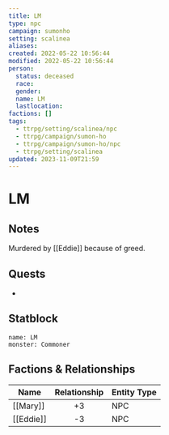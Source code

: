 ```yaml
---
title: LM
type: npc
campaign: sumonho
setting: scalinea
aliases: 
created: 2022-05-22 10:56:44
modified: 2022-05-22 10:56:44
person:
  status: deceased
  race: 
  gender: 
  name: LM
  lastlocation: 
factions: []
tags:
  - ttrpg/setting/scalinea/npc
  - ttrpg/campaign/sumon-ho
  - ttrpg/campaign/sumon-ho/npc
  - ttrpg/setting/scalinea
updated: 2023-11-09T21:59
---
```


# LM

## Notes

Murdered by [[Eddie]] because of greed.

## Quests

- 

## Statblock

```statblock
name: LM
monster: Commoner
```


## Factions & Relationships
| Name      | Relationship | Entity Type |
| --------- |:------------:| ----------- |
| [[Mary]]  |      +3      | NPC         |
| [[Eddie]] |      -3      | NPC         | 
